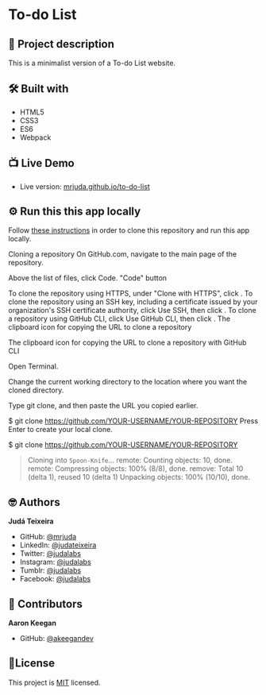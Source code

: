 # To-do List
## 📑 Project description
This is a minimalist version of a To-do List website.

## 🛠 Built with
- HTML5
- CSS3
- ES6
- Webpack

## 📺 Live Demo
- Live version: [mrjuda.github.io/to-do-list](https://mrjuda.github.io/to-do-list/index.html)

## ⚙️ Run this this app locally
Follow [these instructions](https://docs.github.com/en/repositories/creating-and-managing-repositories/cloning-a-repository) in order to clone this repository and run this app locally.

Cloning a repository
On GitHub.com, navigate to the main page of the repository.

Above the list of files, click  Code.
"Code" button

To clone the repository using HTTPS, under "Clone with HTTPS", click . To clone the repository using an SSH key, including a certificate issued by your organization's SSH certificate authority, click Use SSH, then click . To clone a repository using GitHub CLI, click Use GitHub CLI, then click .
The clipboard icon for copying the URL to clone a repository

The clipboard icon for copying the URL to clone a repository with GitHub CLI

Open Terminal.

Change the current working directory to the location where you want the cloned directory.

Type git clone, and then paste the URL you copied earlier.

$ git clone https://github.com/YOUR-USERNAME/YOUR-REPOSITORY
Press Enter to create your local clone.

$ git clone https://github.com/YOUR-USERNAME/YOUR-REPOSITORY
> Cloning into `Spoon-Knife`...
> remote: Counting objects: 10, done.
> remote: Compressing objects: 100% (8/8), done.
> remove: Total 10 (delta 1), reused 10 (delta 1)
> Unpacking objects: 100% (10/10), done.

## 🤓 Authors
**Judá Teixeira**
- GitHub: [@mrjuda](https://github.com/mrjuda "Judá Teixeira's GitHub profile")
- LinkedIn: [@judateixeira](https://www.linkedin.com/in/judateixeira "Judá Teixeira's Linkedin profile")
- Twitter: [@judalabs](https://twitter.com/judalabs)
- Instagram: [@judalabs](https://instagram.com/judalabs)
- Tumblr: [@judalabs](https://judalabs.tumblr.com)
- Facebook: [@judalabs](https://facebook.com/judalabs)

## 🤝 Contributors
**Aaron Keegan**
- GitHub: [@akeegandev](https://github.com/akeegandev "Aaron Keegan's GitHub profile")

## 📝License
This project is [MIT](https://github.com/mrjuda/to-do-list/blob/main/LICENSE) licensed.